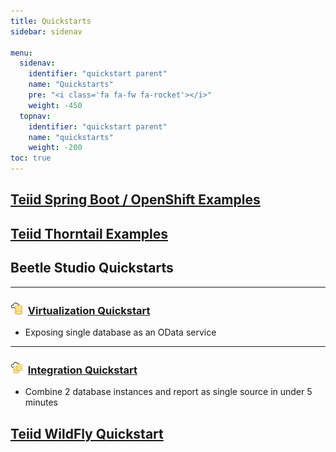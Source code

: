 ```yaml
---
title: Quickstarts
sidebar: sidenav

menu:
  sidenav:
    identifier: "quickstart parent"
    name: "Quickstarts"
    pre: "<i class='fa fa-fw fa-rocket'></i>"
    weight: -450
  topnav:
    identifier: "quickstart parent"
    name: "quickstarts"
    weight: -200
toc: true
---
```


## [Teiid Spring Boot / OpenShift Examples](https://github.com/teiid/teiid-openshift-examples)

## [Teiid Thorntail Examples](https://github.com/teiid/teiid-thorntail/tree/master/examples)

## Beetle Studio Quickstarts

---

### <img src="/images/datavirt-logo.png"> <img> [Virtualization Quickstart](/tools/beetle_studio/virtualization)

- Exposing single database as an OData service

---

### <img src="/images/dataintegration-icon.png"> <img> [Integration Quickstart](/tools/beetle_studio//integration)

- Combine 2 database instances and report as single source in under 5 minutes

## [Teiid WildFly Quickstart](teiid_runtimes/teiid_wildfly/quickstart)

